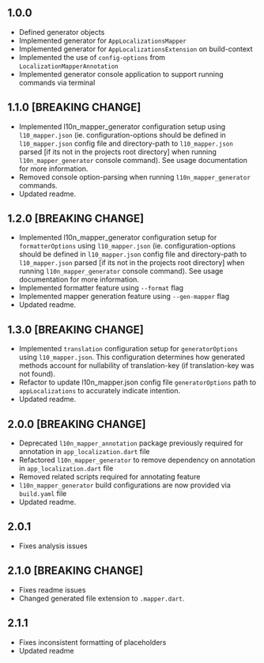 ## 1.0.0

* Defined generator objects
* Implemented generator for `AppLocalizationsMapper`
* Implemented generator for `AppLocalizationsExtension` on build-context
* Implemented the use of `config-options` from `LocalizationMapperAnnotation`
* Implemented generator console application to support running commands via terminal

## 1.1.0 [BREAKING CHANGE]

* Implemented l10n_mapper_generator configuration setup using `l10_mapper.json` (ie. configuration-options should be defined in `l10_mapper.json` config file and directory-path to `l10_mapper.json` parsed [if its not in the projects root directory] when running `l10n_mapper_generator` console command). See usage documentation for more information.
* Removed console option-parsing when running `l10n_mapper_generator` commands.
* Updated readme.

## 1.2.0 [BREAKING CHANGE]

* Implemented l10n_mapper_generator configuration setup for `formatterOptions` using `l10_mapper.json` (ie. configuration-options should be defined in `l10_mapper.json` config file and directory-path to `l10_mapper.json` parsed [if its not in the projects root directory] when running `l10n_mapper_generator` console command). See usage documentation for more information.
* Implemented formatter feature using `--format` flag
* Implemented mapper generation feature using `--gen-mapper` flag
* Updated readme.

## 1.3.0 [BREAKING CHANGE]

* Implemented `translation` configuration setup for `generatorOptions` using `l10_mapper.json`. This configuration determines how generated methods account for nullability of translation-key (if translation-key was not found).
* Refactor to update l10n_mapper.json config file `generatorOptions` path to `appLocalizations` to accurately indicate intention.
* Updated readme.

## 2.0.0 [BREAKING CHANGE]

* Deprecated `l10n_mapper_annotation` package previously required for annotation in `app_localization.dart` file
* Refactored `l10n_mapper_generator` to remove dependency on annotation in `app_localization.dart` file
* Removed related scripts required for annotating feature
* `l10n_mapper_generator` build configurations are now provided via `build.yaml` file
* Updated readme.

## 2.0.1

* Fixes analysis issues

## 2.1.0 [BREAKING CHANGE]

* Fixes readme issues
* Changed generated file extension to `.mapper.dart`.

## 2.1.1

* Fixes inconsistent formatting of placeholders
* Updated readme

